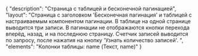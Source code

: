 {
"description": "Страница с таблицей и бесконечной пагинацией",
"layout": "Страница с заголовком 'Бесконечная пагинация' и таблицей с настраиваемым компонентом пагинации. В таблице на одной странице выводится три записи. В пагинации не отображаются кнопки перехода вперёд, назад, и на последнюю страницу. Счетчик записей выводится по запросу, после нажатия на кнопку  'Узнать количество записей'. ",
"elements": "Колонки таблицы: name (Текст, name)"
}